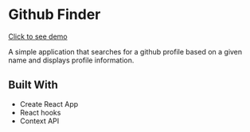 # Github Finder

[Click to see demo](https://fervent-fermat-7e5488.netlify.com/)

A simple application that searches for a github profile based on a given name and displays profile information.

## Built With

- Create React App
- React hooks
- Context API
